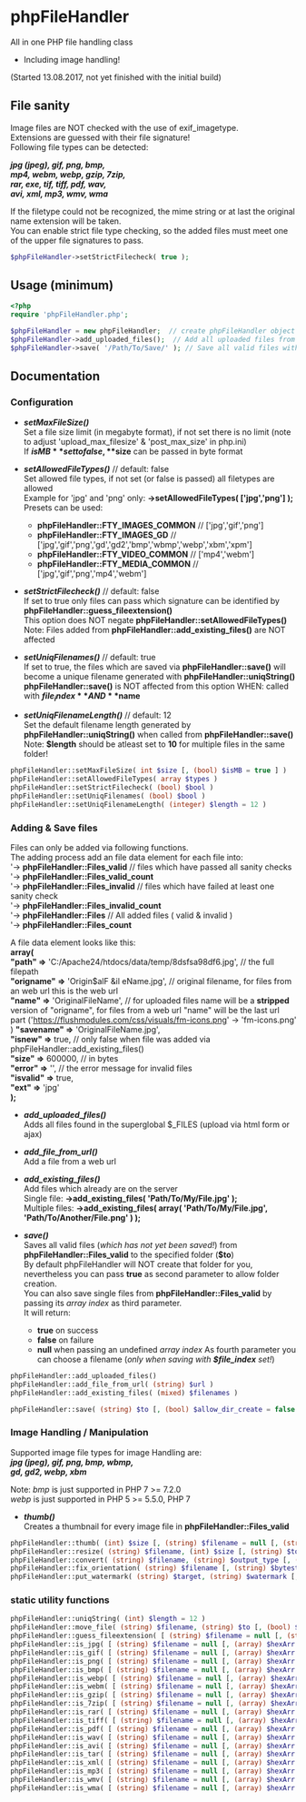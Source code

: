 # phpFileHandler

All in one PHP file handling class  
- Including image handling!

(Started 13.08.2017, not yet finished with the initial build)

## File sanity

Image files are NOT checked with the use of exif_imagetype.  
Extensions are guessed with their file signature!  
Following file types can be detected:

**_jpg (jpeg), gif, png, bmp,  
mp4, webm, webp, gzip, 7zip,  
rar, exe, tif, tiff, pdf, wav,  
avi, xml, mp3, wmv, wma_**

If the filetype could not be recognized, the mime string or at last the original name extension will be taken.  
You can enable strict file type checking, so the added files must meet one of the upper file signatures to pass.

```php
$phpFileHandler->setStrictFilecheck( true );
```

## Usage (minimum)

```php
<?php
require 'phpFileHandler.php';

$phpFileHandler = new phpFileHandler;  // create phpFileHandler object
$phpFileHandler->add_uploaded_files();  // Add all uploaded files from the $_FILES superglobal 
$phpFileHandler->save( '/Path/To/Save/' ); // Save all valid files with a new unique name (12 characters long) to the given location 

```

## Documentation

### Configuration

- **_setMaxFileSize()_**  
	Set a file size limit (in megabyte format), if not set there is no limit (note to adjust 'upload_max_filesize' & 'post_max_size' in php.ini)  
	If **$isMB** set to false, **$size** can be passed in byte format  
	
- **_setAllowedFileTypes()_**	// default: false  
	Set allowed file types, if not set (or false is passed) all filetypes are allowed  
	Example for 'jpg' and 'png' only: **->setAllowedFileTypes( ['jpg','png'] );**  
	Presets can be used:  
    - **phpFileHandler::FTY_IMAGES_COMMON** // ['jpg','gif','png']  
    - **phpFileHandler::FTY_IMAGES_GD** // ['jpg','gif','png','gd','gd2','bmp','wbmp','webp','xbm','xpm']  
    - **phpFileHandler::FTY_VIDEO_COMMON** // ['mp4','webm']  
    - **phpFileHandler::FTY_MEDIA_COMMON** // ['jpg','gif','png','mp4','webm']  
	
- **_setStrictFilecheck()_**	// default: false  
	If set to true only files can pass which signature can be identified by **phpFileHandler::guess_fileextension()**  
	This option does NOT negate **phpFileHandler::setAllowedFileTypes()**  
	Note: Files added from **phpFileHandler::add_existing_files()** are NOT affected  
	
- **_setUniqFilenames()_**	// default: true  
	If set to true, the files which are saved via **phpFileHandler::save()** will become a unique filename
	generated with **phpFileHandler::uniqString()**  
	**phpFileHandler::save()** is NOT affected from this option WHEN: called with **$file_index** AND **$name**  

- **_setUniqFilenameLength()_** // default: 12  
	Set the default filename length generated by **phpFileHandler::uniqString()** when called from **phpFileHandler::save()** 
  Note: **$length** should be atleast set to **10** for multiple files in the same folder!

```php
phpFileHandler::setMaxFileSize( int $size [, (bool) $isMB = true ] )
phpFileHandler::setAllowedFileTypes( array $types )
phpFileHandler::setStrictFilecheck( (bool) $bool )
phpFileHandler::setUniqFilenames( (bool) $bool )
phpFileHandler::setUniqFilenameLength( (integer) $length = 12 )
```

### Adding & Save files

Files can only be added via following functions.  
The adding process add an file data element for each file into:  
	'->	**phpFileHandler::Files_valid**		// files which have passed all sanity checks  
		'-> **phpFileHandler::Files_valid_count**  
	'-> **phpFileHandler::Files_invalid**	// files which have failed at least one sanity check  
		'-> **phpFileHandler::Files_invalid_count**  
	'-> **phpFileHandler::Files**					// All added files ( valid & invalid )  
		'-> **phpFileHandler::Files_count**  

A file data element looks like this:  
**array(**  
  **"path" =>** 'C:/Apache24/htdocs/data/temp/8dsfsa98df6.jpg', // the full filepath  
  **"origname" =>** 'Origin$alF &il eName.jpg', // original filename, for files from an web url this is the web url  
  **"name" =>** 'OriginalFileName',	// for uploaded files name will be a **stripped** version of "origname", for files from a web url "name" will be the last url part ('https://flushmodules.com/css/visuals/fm-icons.png' -> 'fm-icons.png' )
  **"savename" =>** 'OriginalFileName.jpg',  
  **"isnew" =>** true, // only false when file was added via phpFileHandler::add_existing_files()  
  **"size" =>** 600000, // in bytes  
  **"error" =>** '', // the error message for invalid files  
  **"isvalid" =>** true,  
  **"ext" =>** 'jpg'  
**);**

- **_add_uploaded_files()_**  
	Adds all files found in the superglobal $_FILES (upload via html form or ajax)  
	
- **_add_file_from_url()_**  
	Add a file from a web url  

- **_add_existing_files()_**  
	Add files which already are on the server  
	Single file:		**->add_existing_files( 'Path/To/My/File.jpg' );**  
	Multiple files:	**->add_existing_files( array( 'Path/To/My/File.jpg', 'Path/To/Another/File.png' ) );**  
  
- **_save()_**  
	Saves all valid files (_which has not yet been saved!_) from **phpFileHandler::Files_valid** to the specified folder (**$to**)  
  By default phpFileHandler will NOT create that folder for you, nevertheless you can pass **true** as second parameter to allow folder creation.  
  You can also save single files from **phpFileHandler::Files_valid** by passing its *array index* as third parameter.  
  It will return:  
    - **true** on success 
    - **false** on failure 
    - **null** when passing an undefined *array index* 
  As fourth parameter you can choose a filename (_only when saving with **$file_index** set!_)
  

```php
phpFileHandler::add_uploaded_files()
phpFileHandler::add_file_from_url( (string) $url )
phpFileHandler::add_existing_files( (mixed) $filenames )

phpFileHandler::save( (string) $to [, (bool) $allow_dir_create = false [, (int) $file_index = null [, (string) $name = null ]]] )
```

### Image Handling / Manipulation

Supported image file types for image Handling are:  
**_jpg (jpeg), gif, png, bmp, wbmp,  
gd, gd2, webp, xbm_**

Note: *bmp* is just supported in PHP 7 >= 7.2.0  
      *webp* is just supported in PHP 5 >= 5.5.0, PHP 7

- **_thumb()_**  
	Creates a thumbnail for every image file in **phpFileHandler::Files_valid**  
  

```php
phpFileHandler::thumb( (int) $size [, (string) $filename = null [, (string) $type = '' [, (string) $prefix = '_thumb' ]]] )
phpFileHandler::resize( (string) $filename, (int) $size [, (string) $to = null [, (string) $prefix = '' ]] )
phpFileHandler::convert( (string) $filename, (string) $output_type [, (bool) $keepOriginal = false ] )
phpFileHandler::fix_orientation( (string) $filename [, (string) $bytestream = null ] )
phpFileHandler::put_watermark( (string) $target, (string) $watermark [, (float) $opacity = 0.5 [, (string) $position = 'center' [, (int) $offsetX = 0 [, (int) $offsetY = 0 ]]]] )
```

### static utility functions

```php
phpFileHandler::uniqString( (int) $length = 12 )
phpFileHandler::move_file( (string) $filename, (string) $to [, (bool) $allow_dir_create = false [, (bool) $copy = false [, (bool) $allow_override = false ]]] )
phpFileHandler::guess_fileextension( [ (string) $filename = null [, (string) $bytestream = null ]] )
phpFileHandler::is_jpg( [ (string) $filename = null [, (array) $hexArr = null ]] )
phpFileHandler::is_gif( [ (string) $filename = null [, (array) $hexArr = null ]] )
phpFileHandler::is_png( [ (string) $filename = null [, (array) $hexArr = null ]] )
phpFileHandler::is_bmp( [ (string) $filename = null [, (array) $hexArr = null ]] )
phpFileHandler::is_webp( [ (string) $filename = null [, (array) $hexArr = null ]] )
phpFileHandler::is_webm( [ (string) $filename = null [, (array) $hexArr = null ]] )
phpFileHandler::is_gzip( [ (string) $filename = null [, (array) $hexArr = null ]] )
phpFileHandler::is_7zip( [ (string) $filename = null [, (array) $hexArr = null ]] )
phpFileHandler::is_rar( [ (string) $filename = null [, (array) $hexArr = null ]] )
phpFileHandler::is_tiff( [ (string) $filename = null [, (array) $hexArr = null ]] )
phpFileHandler::is_pdf( [ (string) $filename = null [, (array) $hexArr = null ]] )
phpFileHandler::is_wav( [ (string) $filename = null [, (array) $hexArr = null ]] )
phpFileHandler::is_avi( [ (string) $filename = null [, (array) $hexArr = null ]] )
phpFileHandler::is_tar( [ (string) $filename = null [, (array) $hexArr = null ]] )
phpFileHandler::is_xml( [ (string) $filename = null [, (array) $hexArr = null ]] )
phpFileHandler::is_mp3( [ (string) $filename = null [, (array) $hexArr = null ]] )
phpFileHandler::is_wmv( [ (string) $filename = null [, (array) $hexArr = null ]] )
phpFileHandler::is_wma( [ (string) $filename = null [, (array) $hexArr = null ]] )
```
